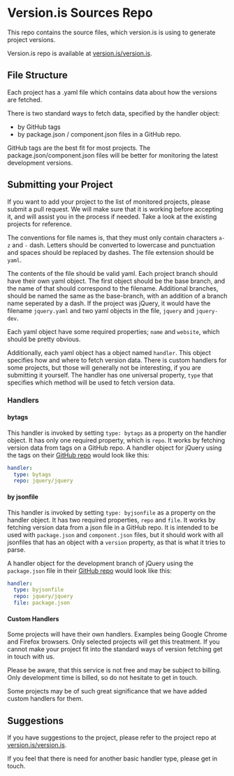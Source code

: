 # Version.is Sources Repo

This repo contains the source files, which version.is is using to generate project versions.

Version.is repo is available at [version.is/version.is](https://github.com/version.is/version.is).

## File Structure

Each project has a .yaml file which contains data about how the versions are fetched.

There is two standard ways to fetch data, specified by the handler object:
 - by GitHub tags
 - by package.json / component.json files in a GitHub repo.

GitHub tags are the best fit for most projects. The package.json/component.json files will be better for monitoring the latest development versions.

## Submitting your Project

If you want to add your project to the list of monitored projects, please submit a pull request. We will make sure that it is working before accepting it, and will assist you in the process if needed. Take a look at the existing projects for reference.

The conventions for file names is, that they must only contain characters `a-z` and `-` dash. Letters should be converted to lowercase and punctuation and spaces should be replaced by dashes. The file extension should be `yaml`.

The contents of the file should be valid yaml. Each project branch should have their own yaml object. The first object should be the base branch, and the name of that should correspond to the filename. Additional branches, should be named the same as the base-branch, with an addition of a branch name seperated by a dash. If the project was jQuery, it would have the filename `jquery.yaml` and two yaml objects in the file, `jquery` and `jquery-dev`.

Each yaml object have some required properties; `name` and `website`, which should be pretty obvious.

Additionally, each yaml object has a object named `handler`. This object specifies how and where to fetch version data. There is custom handlers for some projects, but those will generally not be interesting, if you are submitting it yourself. The handler has one universal property, `type` that specifies which method will be used to fetch version data.

### Handlers

#### bytags

This handler is invoked by setting `type: bytags` as a property on the handler object. It has only one required property, which is `repo`. It works by fetching version data from tags on a GitHub repo. A handler object for jQuery using the tags on their [GitHub repo](http://github.com/jquery/jquery "jQuery GitHub repo") would look like this:

```yaml
handler:
  type: bytags
  repo: jquery/jquery
```

#### by jsonfile

This handler is invoked by setting `type: byjsonfile` as a property on the handler object. It has two required properties, `repo` and `file`. It works by fetching version data from a json file in a GitHub repo. It is intended to be used with `package.json` and `component.json` files, but it should work with all jsonfiles that has an object with a `version` property, as that is what it tries to parse.

A handler object for the development branch of jQuery using the `package.json` file in their [GitHub repo](http://github.com/jquery/jquery "jQuery GitHub repo") would look like this:

```yaml
handler:
  type: byjsonfile
  repo: jquery/jquery
  file: package.json
```

#### Custom Handlers

Some projects will have their own handlers. Examples being Google Chrome and Firefox browsers. Only selected projects will get this treatment. If you cannot make your project fit into the standard ways of version fetching get in touch with us.

Please be aware, that this service is not free and may be subject to billing. Only development time is billed, so do not hesitate to get in touch.

Some projects may be of such great significance that we have added custom handlers for them.

## Suggestions

If you have suggestions to the project, please refer to the project repo at [version.is/version.is](https://github.com/version.is/version.is).

If you feel that there is need for another basic handler type, please get in touch.
